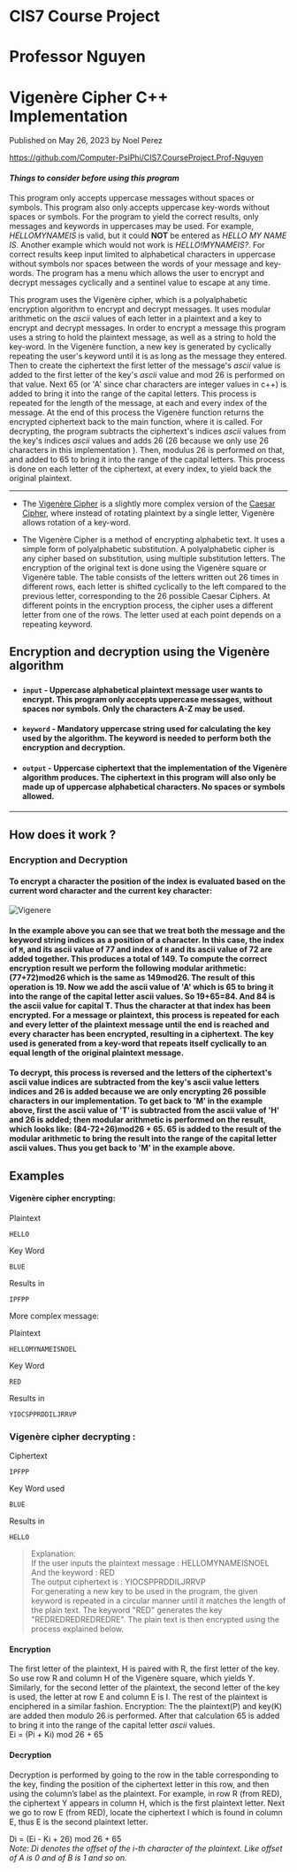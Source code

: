# CIS7 Course Project 
# Professor Nguyen
# Vigenère Cipher C++ Implementation
Published on May 26, 2023 by Noel Perez

https://github.com/Computer-PsiPhi/CIS7.CourseProject.Prof-Nguyen
#### *Things to consider before using this program*

This program only accepts uppercase messages without spaces or symbols. 
This program also only accepts uppercase key-words without spaces or symbols. For the program to yield the correct results, only messages and keywords in uppercases may be used. For example, *HELLOMYNAMEIS* is valid, but it could **NOT** be entered as *HELLO MY NAME IS*. Another example which would not work is *HELLO!MYNAMEIS?*. For correct results keep input limited to alphabetical characters in uppercase without symbols nor spaces between the words of your message and key-words. The program has a menu which allows the user to encrypt and decrypt messages cyclically and a sentinel value to escape at any time.


This program uses the Vigenère cipher, which is a polyalphabetic encryption algorithm to encrypt and decrypt messages. It uses modular arithmetic on the *ascii* values of each letter in a plaintext and a key to encrypt and decrypt messages. In order to encrypt a message this program uses a string to hold the plaintext message, as well as a string to hold the key-word. In the Vigenère function, a new key is generated by cyclically repeating the user's keyword until it is as long as the message they entered. Then to create the ciphertext the first letter of the message's *ascii* value is added to the first letter of the key's *ascii* value and mod 26 is performed on that value. Next 65 (or 'A' since char characters are integer values in c++) is added to bring it into the range of the capital letters. This process is repeated for the length of the message, at each and every index of the message. At the end of this process the Vigenère function returns the encrypted ciphertext back to the main function, where it is called.  For decrypting, the program subtracts the ciphertext's indices *ascii* values from the key's indices *ascii* values and adds 26 (26 because we only use 26 characters in this implementation ). Then, modulus 26 is performed on that, and added to 65 to bring it into the range of the capital letters. This process is done on each letter of the ciphertext, at every index, to yield back the original plaintext. 

--------

* The [Vigenère Cipher](https://en.wikipedia.org/wiki/Vigen%C3%A8re_cipher) is a slightly more complex version of the [Caesar Cipher](https://en.wikipedia.org/wiki/Caesar_cipher), where instead of rotating plaintext by a single letter, Vigenère allows rotation of a key-word. 

* The Vigenère Cipher is a method of encrypting alphabetic text. It uses a simple form of polyalphabetic substitution. A polyalphabetic cipher is any cipher based on substitution, using multiple substitution letters. The encryption of the original text is done using the Vigenère square or Vigenère table.
The table consists of the letters written out 26 times in different rows, each letter is shifted cyclically to the left compared to the previous letter, corresponding to the 26 possible Caesar Ciphers.
At different points in the encryption process, the cipher uses a different letter from one of the rows.
The letter used at each point depends on a repeating keyword.

## Encryption and decryption using the Vigenère algorithm

### 
- #### `input` - Uppercase alphabetical plaintext message user wants to encrypt. This program only accepts uppercase messages, without spaces nor symbols. Only the characters A-Z may be used. 
- #### `keyword` - Mandatory uppercase string used for calculating the key used by the algorithm. The keyword is needed to perform both the encryption and decryption.
- #### `output` - Uppercase ciphertext that the implementation of the  Vigenère algorithm produces. The ciphertext in this program will also only be made up of uppercase alphabetical characters. No spaces or symbols allowed.

---

## How does it work ?
### Encryption and Decryption
#### To encrypt a character the position of the index is evaluated based on the current word character and the current key character:
![Vigenere](https://pages.mtu.edu/~shene/NSF-4/Tutorial/VIG/FIG-VIG-Table-EX-M.jpg)
#### In the example above you can see that we treat both the message and the keyword string indices as a position of a character. In this case, the index of `M`, and its ascii value of 77 and index of `H` and its ascii value of 72 are added together. This produces a total of 149. To compute the correct encryption result we perform the following modular arithmetic:  (77+72)mod26 which is the same as 149mod26. The result of this operation is 19. Now we add the ascii value of 'A' which is 65 to bring it into the range of the capital letter ascii values. So 19+65=84. And 84 is the ascii value for capital T. Thus the character at that index has been encrypted. For a message or plaintext, this process is repeated for each and every letter of the plaintext message until the end is reached and every character has been encrypted, resulting in a ciphertext. The key used is generated from a key-word that repeats itself cyclically to an equal length of the original plaintext message. 
#### To decrypt, this process is reversed and the letters of the ciphertext's ascii value indices are subtracted from the key's ascii value letters indices and 26 is added because we are only encrypting 26 possible characters in our implementation. To get back to 'M' in the example above, first the ascii value of 'T' is subtracted from the ascii value of 'H' and 26 is added; then modular arithmetic is performed on the result, which looks like: (84-72+26)mod26 + 65. 65 is added to the result of the modular arithmetic to bring the result into the range of the capital letter ascii values. Thus you get back to 'M' in the example above.


## Examples
####  Vigenère cipher encrypting:

Plaintext 

```
HELLO 
```

Key Word

```
BLUE
```

Results in

```
IPFPP
```

More complex message: 

Plaintext

```
HELLOMYNAMEISNOEL
```


Key Word

```
RED
```

Results in

```
YIOCSPPRDDILJRRVP
``` 


### Vigenère cipher decrypting :

Ciphertext

```
IPFPP
```

Key Word used

```
BLUE
```

Results in

```
HELLO
```

> Explanation: \
If the user inputs the plaintext message : HELLOMYNAMEISNOEL \
And the keyword :  RED \
The output ciphertext is :   YIOCSPPRDDILJRRVP \
For generating a new key to be used in the program, the given keyword is repeated in a circular manner until it matches the length of the plain text.
The keyword "RED" generates the key "REDREDREDREDREDRE".
The plain text is then encrypted using the process explained below.
 
#### Encryption
The first letter of the plaintext, H is paired with R, the first letter of the key. So use row R and column H of the Vigenère square, which yields Y. Similarly, for the second letter of the plaintext, the second letter of the key is used, the letter at row E and column E is I. The rest of the plaintext is enciphered in a similar fashion.
Encryption:
The the plaintext(P) and key(K) are added then modulo 26 is performed. After that calculation 65 is added to bring it into the range of the capital letter *ascii* values.\
Ei = (Pi + Ki) mod 26 + 65

#### Decryption
Decryption is performed by going to the row in the table corresponding to the key, finding the position of the ciphertext letter in this row, and then using the column’s label as the plaintext. For example, in row R (from RED), the ciphertext Y appears in column H, which is the first plaintext letter. Next we go to row E (from RED), locate the ciphertext I which is found in column E, thus E is the second plaintext letter.

Di = (Ei - Ki + 26) mod 26 + 65 \
*Note: Di denotes the offset of the i-th character of the plaintext. Like offset of A is 0 and of B is 1 and so on.*

